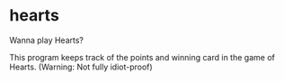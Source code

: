 # hearts
Wanna play Hearts?

This program keeps track of the points and winning card in the game of Hearts.
(Warning: Not fully idiot-proof)
